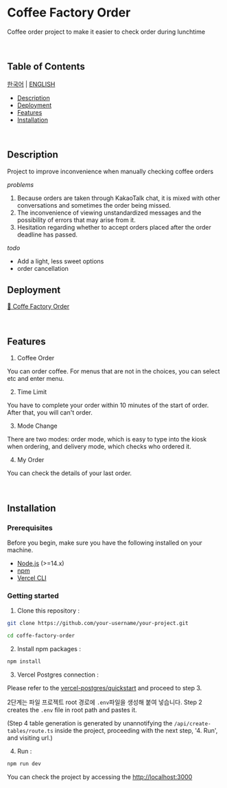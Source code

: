 # Coffee Factory Order

Coffee order project to make it easier to check order during lunchtime

<br />

## Table of Contents

[한국어](README.md) | [ENGLISH](README.en.md)

- [Description](#Description)
- [Deployment](#Deployment)
- [Features](#Features)
- [Installation](#Installation)

<br />

## Description

Project to improve inconvenience when manually checking coffee orders

_problems_

1. Because orders are taken through KakaoTalk chat, it is mixed with other conversations and sometimes the order being missed.
2. The inconvenience of viewing unstandardized messages and the possibility of errors that may arise from it.
3. Hesitation regarding whether to accept orders placed after the order deadline has passed.

_todo_

- Add a light, less sweet options
- order cancellation

## Deployment

[📌 Coffe Factory Order](https://coffee-factory-order.vercel.app/)

<br />

## Features

1. Coffee Order

You can order coffee. For menus that are not in the choices, you can select etc and enter menu.

2. Time Limit

You have to complete your order within 10 minutes of the start of order. After that, you will can't order.

3. Mode Change

There are two modes: order mode, which is easy to type into the kiosk when ordering, and delivery mode, which checks who ordered it.

4. My Order

You can check the details of your last order.

<br />

## Installation

### Prerequisites

Before you begin, make sure you have the following installed on your machine.

- [Node.js](https://nodejs.org/) (>=14.x)
- [npm](https://www.npmjs.com/)
- [Vercel CLI](https://vercel.com/download)

### Getting started

1. Clone this repository :

```bash
git clone https://github.com/your-username/your-project.git

cd coffe-factory-order
```

2. Install npm packages :

```bash
npm install
```

3. Vercel Postgres connection :

Please refer to the [vercel-postgres/quickstart](https://vercel.com/docs/storage/vercel-postgres/quickstart) and proceed to step 3.

2단계는 파일 프로젝트 root 경로에 `.env`파일을 생성해 붙여 넣습니다.
Step 2 creates the `.env` file in root path and pastes it.

(Step 4 table generation is generated by unannotifying the `/api/create-tables/route.ts` inside the project, proceeding with the next step, '4. Run', and visiting url.)

4. Run :

```bash
npm run dev
```

You can check the project by accessing the [http://localhost:3000](http://localhost:3000)
